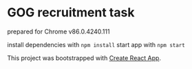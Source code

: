 # GOG recruitment task

prepared for Chrome v86.0.4240.111

install dependencies with `npm install`
start app with `npm start`

This project was bootstrapped with [Create React App](https://github.com/facebook/create-react-app).
